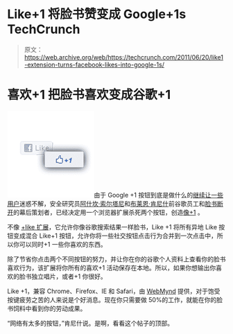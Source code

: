 # Like+1 将脸书赞变成 Google+1s TechCrunch

> 原文：<https://web.archive.org/web/https://techcrunch.com/2011/06/20/like1-extension-turns-facebook-likes-into-google-1s/>

# 喜欢+1 把脸书喜欢变成谷歌+1

![](img/edc8990dbbf1062e729cf4c61dfed834.png)由于 Google +1 按钮到底是做什么的[继续让一些用户](https://web.archive.org/web/20230209125207/https://techcrunch.com/2011/06/10/see-you-in-another-life-brother/)迷惑不解，安全研究员[阿什坎·索尔塔尼](https://web.archive.org/web/20230209125207/http://ashkansoltani.org/)和[布莱恩·肯尼什](https://web.archive.org/web/20230209125207/http://twitter.com/#!/byoogle)前谷歌员工和[脸书断开](https://web.archive.org/web/20230209125207/http://disconnect.me/)的幕后策划者，已经决定用一个浏览器扩展杀死两个按钮，创造[像+1](https://web.archive.org/web/20230209125207/http://www.likeplusone.org/) 。

不像 [+like 扩展](https://web.archive.org/web/20230209125207/https://techcrunch.com/2011/03/31/google-like-pretty-much-eliminates-the-need-for-1/)，它允许你像谷歌搜索结果一样脸书，Like +1 将所有异地 Like 按钮变成混合 Like+1 按钮，允许你将一些社交按钮点击行为合并到一次点击中，所以你可以同时+1 一些你喜欢的东西。

除了节省你点击两个不同按钮的努力，并让你在你的谷歌个人资料上查看你的脸书喜欢行为，该扩展将你所有的喜欢+1 活动保存在本地。所以，如果你想输出你喜欢的脸书独立唱片，或者+1 你很好。

Like +1，兼容 Chrome、Firefox、IE 和 Safari，由 [WebMynd](https://web.archive.org/web/20230209125207/http://www.webmynd.com/) 提供，对于饱受按键疲劳之苦的人来说是个好消息。现在你只需要做 50%的工作，就能在你的脸书饲料中看到你的劳动成果。

“网络有太多的按钮，”肯尼什说。是啊，看看这个帖子的顶部。